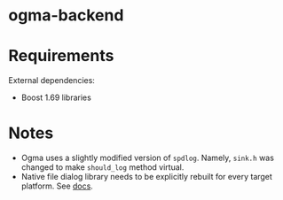# ogma-backend

# Requirements

External dependencies:
* Boost 1.69 libraries

# Notes

* Ogma uses a slightly modified version of `spdlog`. Namely, `sink.h` was changed to make `should_log` method virtual.
* Native file dialog library needs to be explicitly rebuilt for every target platform. See
  [docs](https://github.com/mlabbe/nativefiledialog#building).